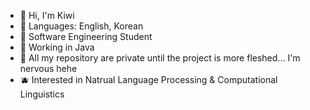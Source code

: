 - 🥝 Hi, I'm Kiwi 
- 🍵 Languages: English, Korean
- 🍓 Software Engineering Student
- 🥜 Working in Java 
- 🧋 All my repository are private until the project is more fleshed... I'm nervous hehe
- 🫐 Interested in Natrual Language Processing & Computational Linguistics 
